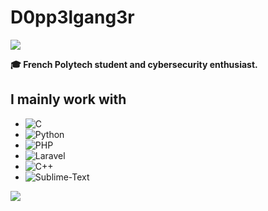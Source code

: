 # D0pp3lgang3r

<img src="https://c.tenor.com/OxFMsxE-ixkAAAAC/black-clover-zenon.gif" />



**🎓 French Polytech student and cybersecurity enthusiast.**

## I mainly work with
- ![C](https://img.shields.io/badge/-C-red?style=for-the-badge&logo=c&logoColor=white)
- ![Python](https://img.shields.io/badge/-Python-blue?style=for-the-badge&logo=python&logoColor=white)
- ![PHP](https://img.shields.io/badge/-php-pink?style=for-the-badge&logo=php)
- ![Laravel](https://img.shields.io/badge/-laravel-white?style=for-the-badge&logo=laravel)
- ![C++](https://img.shields.io/badge/-C%2B%2B-purple?style=for-the-badge&logo=c%2B%2B&logoColor=white)
- ![Sublime-Text](https://img.shields.io/badge/-Sublime--Text-gray?style=for-the-badge&logo=sublime-text)


<img src="https://github-readme-stats.vercel.app/api?username=D0pp3lgang3r&hide_border=true&theme=aura&show_icons=true" />
